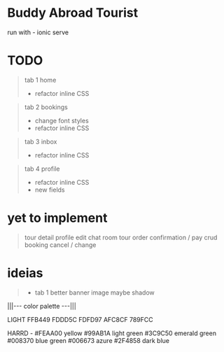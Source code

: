 
# Buddy Abroad Tourist


run with - ionic serve


# TODO
> tab 1 home
>    - refactor inline CSS

> tab 2 bookings
>    - change font styles
>    - refactor inline CSS

> tab 3 inbox
>    - refactor inline CSS

> tab 4 profile
>   - refactor inline CSS
>   - new fields

# yet to implement
>tour detail
>profile edit
>chat room
>tour order
>confirmation / pay
>crud booking cancel / change

# ideias
> - tab 1 better banner image maybe shadow


|||--- color palette ---|||

LIGHT
FFB449
FDDD5C
FDFD97
AFC8CF
789FCC

HARRD - 
#FEAA00 yellow
#99AB1A light green
#3C9C50 emerald green
#008370 blue green
#006673 azure
#2F4858 dark blue

